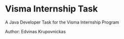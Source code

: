 # Visma Internship Task
A Java Developer Task for the Visma Internship Program

Author: Edvinas Krupovnickas